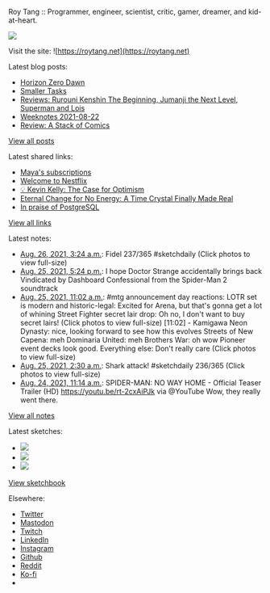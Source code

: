 Roy Tang :: Programmer, engineer, scientist, critic, gamer, dreamer, and kid-at-heart.

![](https://roytang.net/static/img/profile.jpg)

Visit the site: ![https://roytang.net](https://roytang.net)

Latest blog posts:

- [Horizon Zero Dawn](https://roytang.net/2021/08/horizon-zero-dawn/)
- [Smaller Tasks](https://roytang.net/2021/08/smaller-tasks/)
- [Reviews: Rurouni Kenshin The Beginning, Jumanji the Next Level, Superman and Lois](https://roytang.net/2021/08/rktb-jtnl-sl/)
- [Weeknotes 2021-08-22](https://roytang.net/2021/08/weeknotes-2021-08-22/)
- [Review: A Stack of Comics](https://roytang.net/2021/08/stack-of-comics/)

[View all posts](https://roytang.net/blog)

Latest shared links:

- [Maya&#x27;s subscriptions](https://roytang.net/2021/08/mayas-subscriptions/)
- [Welcome to Nestflix](https://roytang.net/2021/08/welcome-to-nestflix/)
- [💡 Kevin Kelly: The Case for Optimism](https://roytang.net/2021/08/kevin-kelly-the-case-for-optimism/)
- [Eternal Change for No Energy: A Time Crystal Finally Made Real](https://roytang.net/2021/08/eternal-change-for-no-energy-a-time-crystal-finally-made-real/)
- [In praise of PostgreSQL](https://roytang.net/2021/08/in-praise-of-postgresql/)

[View all links](https://roytang.net/links)

Latest notes:

- [Aug. 26, 2021, 3:24 a.m.](https://roytang.net/2021/08/1430612081183580161/): Fidel 237/365 #sketchdaily (Click photos to view full-size)
- [Aug. 25, 2021, 5:24 p.m.](https://roytang.net/2021/08/1430461157303750656/): I hope Doctor Strange accidentally brings back Vindicated by Dashboard Confessional from the Spider-Man 2 soundtrack
- [Aug. 25, 2021, 11:02 a.m.](https://roytang.net/2021/08/1430364888648413185/): #mtg announcement day reactions: LOTR set is modern and historic-legal: Excited for Arena, but that&#x27;s gonna get a lot of whining Street Fighter secret lair drop: Oh no, I don&#x27;t want to buy secret lairs! (Click photos to view full-size) [11:02] - Kamigawa Neon Dynasty: nice, looking forward to see how this evolves Streets of New Capena: meh Dominaria United: meh Brothers War: oh wow Pioneer event decks look good. Everything else: Don&#x27;t really care (Click photos to view full-size)
- [Aug. 25, 2021, 2:30 a.m.](https://roytang.net/2021/08/1430236159586619395/): Shark attack! #sketchdaily 236/365 (Click photos to view full-size)
- [Aug. 24, 2021, 11:14 a.m.](https://roytang.net/2021/08/1430005609596817413/): SPIDER-MAN: NO WAY HOME - Official Teaser Trailer (HD) https://youtu.be/rt-2cxAiPJk via @YouTube Wow, they really went there.

[View all notes](https://roytang.net/notes)

Latest sketches:


- ![](https://roytang.net/media/cache/84/7f/847f23b30b2c619de3a7f3dd550aa5ed.jpg)
- ![](https://roytang.net/media/cache/89/81/898143a391e54f6a311db37e3910ede4.jpg)
- ![](https://roytang.net/media/cache/65/13/6513ac64d5eb4f53626cb4f1c86beecd.jpg)

[View sketchbook](https://roytang.net/albums/sketchbook)


Elsewhere:

- [Twitter](https://twitter.com/roytang)
- [Mastodon](https://mastodon.technology/@roytang)
- [Twitch](https://twitch.tv/twitchyroy)
- [LinkedIn](https://www.linkedin.com/in/roytang)
- [Instagram](https://instagram.com/roytang0400)
- [Github](https://github.com/roytang)
- [Reddit](https://reddit.com/u/hungryroy)
- [Ko-fi](https://ko-fi.com/roytang)
- [](mailto:hello@roytang.net)